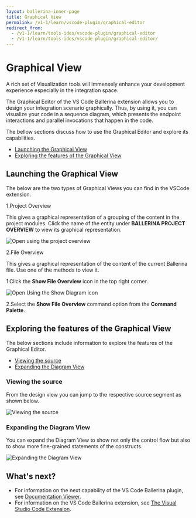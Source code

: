 ```yaml
---
layout: ballerina-inner-page
title: Graphical View
permalink: /v1-1/learn/vscode-plugin/graphical-editor
redirect_from:
  - /v1-1/learn/tools-ides/vscode-plugin/graphical-editor
  - /v1-1/learn/tools-ides/vscode-plugin/graphical-editor/
---
```


# Graphical View

A rich set of Visualization tools will immensely enhance your development experience especially in the integration space. 

The Graphical Editor of the VS Code Ballerina extension allows you to design your integration scenario graphically. Thus, by using it, you can visualize your code in a sequence diagram, which presents the endpoint interactions and parallel invocations that happen in the code. 

The bellow sections discuss how to use the Graphical Editor and explore its capabilities.

- [Launching the Graphical View](#launching-the-graphical-view)
- [Exploring the features of the Graphical View](#exploring-the-features-of-the-graphical-view)

## Launching the Graphical View

The below are the two types of Graphical Views you can find in the VSCode extension.

1.Project Overview

This gives a graphical representation of a grouping of the content in the project modules. Click the name of the entity under **BALLERINA PROJECT OVERVIEW** to view its graphical representation.

![Open using the project overview](/v1-1/learn/images/select-from-overview.gif)

2.File Overview

This gives a graphical representation of the content of the current Ballerina file. Use one of the methods to view it.

1.Click the **Show File Overview** icon in the top right corner.

![Open Using the Show Diagram icon](/v1-1/learn/images/show-diagram-icon.gif)

2.Select the **Show File Overview** command option from the **Command Palette**.

## Exploring the features of the Graphical View

The below sections include information to explore the features of the Graphical Editor.

- [Viewing the source](#viewing-the-source)
- [Expanding the Diagram View](#expanding-the-diagram-view)

### Viewing the source

From the design view you can jump to the respective source segment as shown below.

![Viewing the source](/v1-1/learn/images/jump-to-source-view.gif)

### Expanding the Diagram View

You can expand the Diagram View to show not only the control flow but also to show more fine-grained statements of the constructs.

![Expanding the Diagram View](/v1-1/learn/images/expand-diagram-view.gif)

## What's next?

 - For information on the next capability of the VS Code Ballerina plugin, see [Documentation Viewer](/v1-1/learn/vscode-plugin/documentation-viewer).
 - For information on the VS Code Ballerina extension, see [The Visual Studio Code Extension](/v1-1/learn/vscode-plugin).